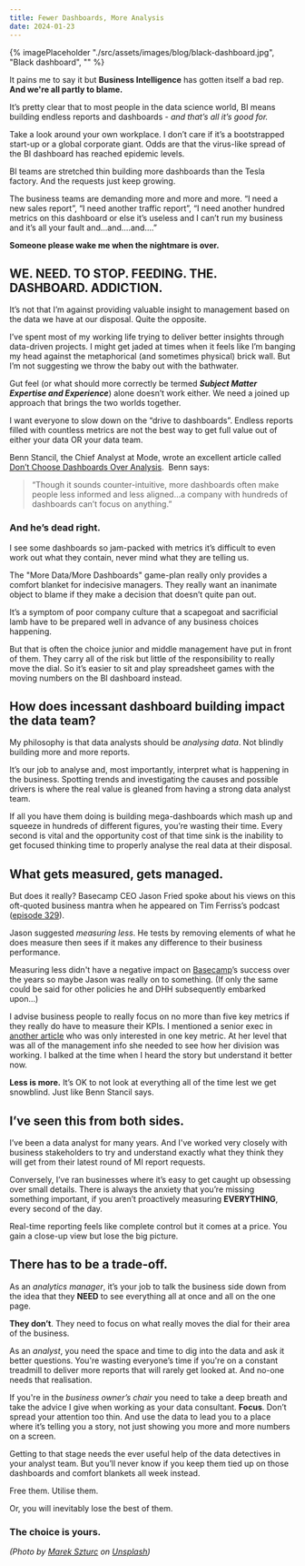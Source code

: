 ```yaml
---
title: Fewer Dashboards, More Analysis
date: 2024-01-23
---
```

{% imagePlaceholder "./src/assets/images/blog/black-dashboard.jpg", "Black dashboard", "" %}

It pains me to say it but **Business Intelligence** has gotten itself a bad rep. **And we're all partly to blame.**

It’s pretty clear that to most people in the data science world, BI means building endless reports and dashboards - _and that’s all it’s good for._

Take a look around your own workplace. I don’t care if it’s a bootstrapped start-up or a global corporate giant. Odds are that the virus-like spread of the BI dashboard has reached epidemic levels.

BI teams are stretched thin building more dashboards than the Tesla factory. And the requests just keep growing.

The business teams are demanding more and more and more. “I need a new sales report”, “I need another traffic report”, “I need another hundred metrics on this dashboard or else it’s useless and I can’t run my business and it’s all your fault and...and….and….”

**Someone please wake me when the nightmare is over.**

## WE. NEED. TO STOP. FEEDING. THE. DASHBOARD. ADDICTION.

It’s not that I’m against providing valuable insight to management based on the data we have at our disposal. Quite the opposite.

I’ve spent most of my working life trying to deliver better insights through data-driven projects. I might get jaded at times when it feels like I’m banging my head against the metaphorical (and sometimes physical) brick wall. But I’m not suggesting we throw the baby out with the bathwater.

Gut feel (or what should more correctly be termed _**Subject Matter Expertise and Experience**_) alone doesn’t work either. We need a joined up approach that brings the two worlds together.

I want everyone to slow down on the “drive to dashboards”. Endless reports filled with countless metrics are not the best way to get full value out of either your data OR your data team.

Benn Stancil, the Chief Analyst at Mode, wrote an excellent article called [Don’t Choose Dashboards Over Analysis](https://blog.modeanalytics.com/dont-choose-dashboards/).  Benn says:

> “Though it sounds counter-intuitive, more dashboards often make people less informed and less aligned&#8230;a company with hundreds of dashboards can’t focus on anything.”

### **And he’s dead right.**

I see some dashboards so jam-packed with metrics it’s difficult to even work out what they contain, never mind what they are telling us.

The "More Data/More Dashboards" game-plan really only provides a comfort blanket for indecisive managers. They really want an inanimate object to blame if they make a decision that doesn’t quite pan out.

It’s a symptom of poor company culture that a scapegoat and sacrificial lamb have to be prepared well in advance of any business choices happening.

But that is often the choice junior and middle management have put in front of them. They carry all of the risk but little of the responsibility to really move the dial. So it’s easier to sit and play spreadsheet games with the moving numbers on the BI dashboard instead.

## How does incessant dashboard building impact the data team?

My philosophy is that data analysts should be _analysing data_. Not blindly building more and more reports.

It’s our job to analyse and, most importantly, interpret what is happening in the business. Spotting trends and investigating the causes and possible drivers is where the real value is gleaned from having a strong data analyst team.

If all you have them doing is building mega-dashboards which mash up and squeeze in hundreds of different figures, you’re wasting their time. Every second is vital and the opportunity cost of that time sink is the inability to get focused thinking time to properly analyse the real data at their disposal.

## What gets measured, gets managed.

But does it really? Basecamp CEO Jason Fried spoke about his views on this oft-quoted business mantra when he appeared on Tim Ferriss’s podcast ([episode 329](https://pca.st/z9ZM)).

Jason suggested _measuring less_. He tests by removing elements of what he does measure then sees if it makes any difference to their business performance.

Measuring less didn't have a negative impact on [Basecamp](https://basecamp.com)’s success over the years so maybe Jason was really on to something. (If only the same could be said for other policies he and DHH subsequently embarked upon...)

I advise business people to really focus on no more than five key metrics if they really do have to measure their KPIs. I mentioned a senior exec in [another article](/articles/picking-your-big-5-kpis-to-measure-corporate-business-success/) who was only interested in one key metric. At her level that was all of the management info she needed to see how her division was working. I balked at the time when I heard the story but understand it better now.

**Less is more.** It’s OK to not look at everything all of the time lest we get snowblind. Just like Benn Stancil says.

## I’ve seen this from both sides.

I’ve been a data analyst for many years. And I've worked very closely with business stakeholders to try and understand exactly what they think they will get from their latest round of MI report requests.

Conversely, I’ve ran businesses where it’s easy to get caught up obsessing over small details. There is always the anxiety that you’re missing something important, if you aren’t proactively measuring **EVERYTHING**, every second of the day.

Real-time reporting feels like complete control but it comes at a price. You gain a close-up view but lose the big picture.

## There has to be a trade-off.

As an _analytics manager_, it’s your job to talk the business side down from the idea that they **NEED** to see everything all at once and all on the one page.

**They don’t**. They need to focus on what really moves the dial for their area of the business.

As an _analyst_, you need the space and time to dig into the data and ask it better questions. You're wasting everyone’s time if you're on a constant treadmill to deliver more reports that will rarely get looked at. And no-one needs that realisation.

If you're in the _business owner’s chair_ you need to take a deep breath and take the advice I give when working as your data consultant. **Focus**. Don’t spread your attention too thin. And use the data to lead you to a place where it’s telling you a story, not just showing you more and more numbers on a screen.

Getting to that stage needs the ever useful help of the data detectives in your analyst team. But you’ll never know if you keep them tied up on those dashboards and comfort blankets all week instead.

Free them. Utilise them.

Or, you will inevitably lose the best of them.

### **The choice is yours.**

_(Photo by [Marek Szturc][2] on [Unsplash][3])_

 [2]: https://unsplash.com/photos/ttqUsX1G3aE?utm_source=unsplash&utm_medium=referral&utm_content=creditCopyText
 [3]: https://unsplash.com/search/photos/dashboard?utm_source=unsplash&utm_medium=referral&utm_content=creditCopyText